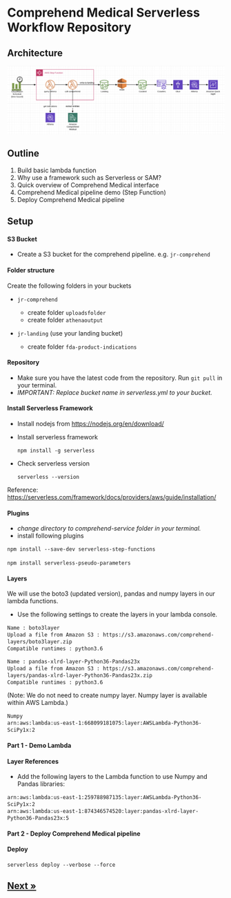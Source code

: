 # Comprehend Medical Serverless Workflow Repository

## Architecture

![alt text](images/architecture.png "Logo Title Text 1")

## Outline
1. Build basic lambda function
2. Why use a framework such as Serverless or SAM?
3. Quick overview of Comprehend Medical interface
4. Comprehend Medical pipeline demo (Step Function)
5. Deploy Comprehend Medical pipeline


## Setup
#### S3 Bucket
* Create a S3 bucket for the comprehend pipeline. e.g. ```jr-comprehend```

#### Folder structure
Create the following folders in your buckets
- ```jr-comprehend```
    - create folder ```uploadsfolder```
    - create folder ```athenaoutput```

- ```jr-landing```  (use your landing bucket)  
    - create folder ```fda-product-indications```

#### Repository
* Make sure you have the latest code from the repository. Run ```git pull``` in your terminal.
* *IMPORTANT: Replace bucket name in serverless.yml to your bucket.*

#### Install Serverless Framework
* Install nodejs from https://nodejs.org/en/download/

* Install serverless framework
    ```
    npm install -g serverless
    ```
* Check serverless version
    ```
    serverless --version
    ```

Reference: https://serverless.com/framework/docs/providers/aws/guide/installation/

#### Plugins
* *change directory to comprehend-service folder in your terminal.*
* install following plugins
```
npm install --save-dev serverless-step-functions

npm install serverless-pseudo-parameters
```

#### Layers
We will use the boto3 (updated version), pandas and numpy layers in our lambda functions.

- Use the following settings to create the layers in your lambda console.
```
Name : boto3layer
Upload a file from Amazon S3 : https://s3.amazonaws.com/comprehend-layers/boto3layer.zip
Compatible runtimes : python3.6
```
```
Name : pandas-xlrd-layer-Python36-Pandas23x
Upload a file from Amazon S3 : https://s3.amazonaws.com/comprehend-layers/pandas-xlrd-layer-Python36-Pandas23x.zip
Compatible runtimes : python3.6
```

(Note: We do not need to create numpy layer. Numpy layer is available within AWS Lambda.)
```
Numpy
arn:aws:lambda:us-east-1:668099181075:layer:AWSLambda-Python36-SciPy1x:2
```

#### Part 1 - Demo Lambda
#### Layer References
* Add the following layers to the Lambda function to use Numpy and Pandas libraries:
```
arn:aws:lambda:us-east-1:259788987135:layer:AWSLambda-Python36-SciPy1x:2
arn:aws:lambda:us-east-1:874346574520:layer:pandas-xlrd-layer-Python36-Pandas23x:5
```

#### Part 2 - Deploy Comprehend Medical pipeline
#### Deploy
```
serverless deploy --verbose --force
```

## [Next »](../07_FDA_Product_Indications/README.md)
